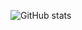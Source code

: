 ![GitHub stats](https://github-readme-stats.vercel.app/api?username=HitendraKawale&show_icons=true&theme=merko)

